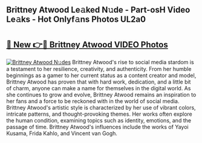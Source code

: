 ## Brittney Atwood Le𝚊ked N𝚞de - Part-osH Video Le𝚊ks - Hot Onlyf𝚊ns Photos UL2a0

# <h2><a href="http://ab83164.deff.icu/?id=Brittney+Atwood">🔗 New 👉🔴 Brittney Atwood VIDEO Photos</a></h2>

[![Brittney Atwood N𝚞des](https://i.imgur.com/rIISA9y.gif)](http://ab83164.deff.icu/?id=Brittney+Atwood)
Brittney Atwood's rise to social media stardom is a testament to her resilience, creativity, and authenticity. From her humble beginnings as a gamer to her current status as a content creator and model, Brittney Atwood has proven that with hard work, dedication, and a little bit of charm, anyone can make a name for themselves in the digital world. As she continues to grow and evolve, Brittney Atwood remains an inspiration to her fans and a force to be reckoned with in the world of social media. Brittney Atwood's artistic style is characterized by her use of vibrant colors, intricate patterns, and thought-provoking themes. Her works often explore the human condition, examining topics such as identity, emotions, and the passage of time. Brittney Atwood's influences include the works of Yayoi Kusama, Frida Kahlo, and Vincent van Gogh.
